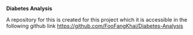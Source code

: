**Diabetes Analysis**

A repository for this is created for this project which it is accessible in the following github link https://github.com/FooFangKhai/Diabetes-Analysis
